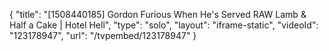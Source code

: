 {
    "title": "[1508440185] Gordon Furious When He's Served RAW Lamb & Half a Cake | Hotel Hell",
    "type": "solo",
    "layout": "iframe-static",
    "videoId": "123178947",
    "url": "\/tvpembed\/123178947"
}